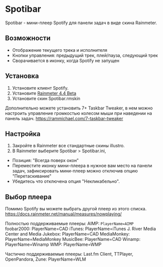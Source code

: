 # Spotibar

Spotibar - мини-плеер Spotify для панели задач в виде скина Rainmeter.

## Возможности

- Отображение текущего трека и исполнителя
- Кнопки управления: предыдущий трек, плей/пауза, следующий трек
- Сворачивается в иконку, когда Spotify не запущен

## Установка

1. Установите клиент Spotify.
2. Установите [Rainmeter 4.4 Beta](https://rainmeter.net)
3. Установите скин Spotibar.rmskin

Дополнительно можете установить 7+ Taskbar Tweaker, в нем можно настроить управление громкостью колесом мыши при наведении на панель задач.  https://rammichael.com/7-taskbar-tweaker

## Настройка

1. Закройте в Rainmeter все стандартные скины illustro.
2. В Rainmeter выберите Spotibar > Spotibar.ini, 
- Позиция: "Всегда поверх окон"
- Переместите иконку мини-плеера в нужное вам место на панели задач, зафиксировать мини-плеер можно отключив опцию "Перетаскивание"
- Убедитесь что отключена опция "Некликабельно".

## Выбор плеера

Помимо Spotify вы можете выбрать другой плеер из этого списка. https://docs.rainmeter.net/manual/measures/nowplaying/

Полностью поддерживаемые плееры:
AIMP: `PlayerName=AIMP`
foobar2000: PlayerName=CAD
iTunes: PlayerName=iTunes
J. River Media Center and Media Jukebox: PlayerName=CAD
MediaMonkey: PlayerName=MediaMonkey
MusicBee: PlayerName=CAD
Winamp: PlayerName=Winamp
WMP: PlayerName=WMP

Частично поддерживаемые плееры:
Last.fm Client, TTPlayer, OpenPandora, Zune: PlayerName=WLM
